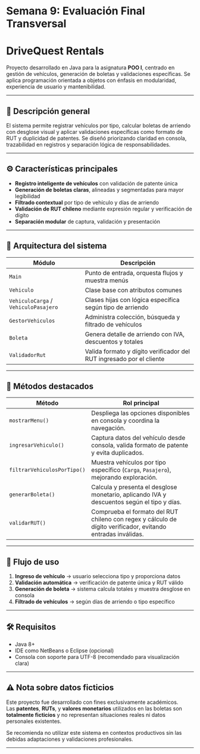 # Semana 9: Evaluación Final Transversal

# DriveQuest Rentals 

Proyecto desarrollado en Java para la asignatura **POO I**, centrado en gestión de vehículos, generación de boletas y validaciones específicas. Se aplica programación orientada a objetos con énfasis en modularidad, experiencia de usuario y mantenibilidad.

---

## 🎯 Descripción general

El sistema permite registrar vehículos por tipo, calcular boletas de arriendo con desglose visual y aplicar validaciones específicas como formato de RUT y duplicidad de patentes. Se diseñó priorizando claridad en consola, trazabilidad en registros y separación lógica de responsabilidades.

---

## ⚙️ Características principales

- **Registro inteligente de vehículos** con validación de patente única
- **Generación de boletas claras**, alineadas y segmentadas para mayor legibilidad
- **Filtrado contextual** por tipo de vehículo y días de arriendo
- **Validación de RUT chileno** mediante expresión regular y verificación de dígito
- **Separación modular** de captura, validación y presentación

---

## 🔧 Arquitectura del sistema

| Módulo                 | Descripción                                                                 |
|------------------------|-----------------------------------------------------------------------------|
| `Main`                 | Punto de entrada, orquesta flujos y muestra menús                          |
| `Vehiculo`             | Clase base con atributos comunes                                           |
| `VehiculoCarga` / `VehiculoPasajero` | Clases hijas con lógica específica según tipo de arriendo             |
| `GestorVehiculos`      | Administra colección, búsqueda y filtrado de vehículos                     |
| `Boleta`               | Genera detalle de arriendo con IVA, descuentos y totales                   |
| `ValidadorRut`         | Valida formato y dígito verificador del RUT ingresado por el cliente       |

---

## 🧩 Métodos destacados

| Método                         | Rol principal                                                                 |
|-------------------------------|-------------------------------------------------------------------------------|
| `mostrarMenu()`               | Despliega las opciones disponibles en consola y coordina la navegación. |
| `ingresarVehiculo()`          | Captura datos del vehículo desde consola, valida formato de patente y evita duplicados. |
| `filtrarVehiculosPorTipo()`   | Muestra vehículos por tipo específico (`Carga`, `Pasajero`), mejorando exploración. |
| `generarBoleta()`             | Calcula y presenta el desglose monetario, aplicando IVA y descuentos según el tipo y días. |
| `validarRUT()`                | Comprueba el formato del RUT chileno con regex y cálculo de dígito verificador, evitando entradas inválidas. |

---

## 🧠 Flujo de uso

1. **Ingreso de vehículo** → usuario selecciona tipo y proporciona datos
2. **Validación automática** → verificación de patente única y RUT válido
3. **Generación de boleta** → sistema calcula totales y muestra desglose en consola
4. **Filtrado de vehículos** → según días de arriendo o tipo específico

---

## 🛠️ Requisitos

- Java 8+
- IDE como NetBeans o Eclipse (opcional)
- Consola con soporte para UTF-8 (recomendado para visualización clara)

---

## ⚠️ Nota sobre datos ficticios

Este proyecto fue desarrollado con fines exclusivamente académicos.  
Las **patentes**, **RUTs**, y **valores monetarios** utilizados en las boletas son **totalmente ficticios** y no representan situaciones reales ni datos personales existentes.

Se recomienda no utilizar este sistema en contextos productivos sin las debidas adaptaciones y validaciones profesionales.

---